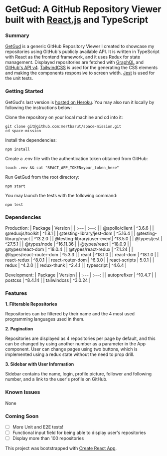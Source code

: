 # GetGud: A GitHub Repository Viewer built with [React.js](https://reactjs.org) and TypeScript

### Summary

[GetGud](https://getgud-42.herokuapp.com/) is a generic GitHub Repository Viewer I created to showcase my repositories using GitHub's publicly available API. It is written in TypeScript with React as the frontend framework, and it uses Redux for state management. Displayed repositories are fetched with [GraphQL](https://graphql.org/) and [GitHub's API v4](https://docs.github.com/en/graphql). [TailwindCSS](https://tailwindcss.com/) is used for the generating the CSS elements and making the components responsive to screen width. [Jest](https://jestjs.io/) is used for the unit tests.

### Getting Started

GetGud's last version is [hosted on Heroku](https://getgud-42.herokuapp.com/). You may also run it locally by following the instructions below:

Clone the repository on your local machine and cd into it:

```
git clone git@github.com:mertbarut/space-mission.git
cd space-mission
```

Install the dependencies:

```
npm install
```

Create a .env file with the authentication token obtained from GitHub:

```
touch .env && cat "REACT_APP_TOKEN=your_token_here"
```

Run GetGud from the root directory:

```
npm start
```

You may launch the tests with the following command:

```
npm test
```

### Dependencies

Production:
| Package | Version |
| :--- | :---: |
| @apollo/client | ^3.6.6 |
| @reduxjs/toolkit | ^1.8.1 |
| @testing-library/jest-dom | ^5.16.4 |
| @testing-library/react | ^13.2.0 |
| @testing-library/user-event|  ^13.5.0 |
| @types/jest | ^27.5.1 |
| @types/node | ^16.11.36 |
| @types/react | ^18.0.9 |
| @types/react-dom | ^18.0.4 |
| @types/react-redux | ^7.1.24 |
| @types/react-router-dom | ^5.3.3 |
| react | ^18.1.0 |
| react-dom | ^18.1.0 |
| react-redux | ^8.0.1 |
| react-router-dom | ^6.3.0 |
| react-scripts | 5.0.1 |
| redux | ^4.2.0 |
| redux-thunk | ^2.4.1 |
| typescript | ^4.6.4 |

Development:
| Package | Version |
| :--- | :---: |
| autoprefixer | ^10.4.7 |
| postcss | ^8.4.14 |
| tailwindcss | ^3.0.24 |

### Features

**1. Filterable Repositories**

Repositories can be filtered by their name and the 4 most used programming languages used in them.

**2. Pagination**

Repositories are displayed as 4 repositories per page by default, and this can be changed by using another number as a parameter in the App component. User can change pages using two buttons, which is implemented using a redux state without the need to prop drill.

**3. Sidebar with User Information**

Sidebar contains the name, login, profile picture, follower and following number, and a link to the user's profile on GitHub.

### Known Issues

None

### Coming Soon

- [ ] More Unit and E2E tests!
- [ ] Functional input field for being able to display user's repositories
- [ ] Display more than 100 repositories

This project was bootstrapped with [Create React App](https://github.com/facebook/create-react-app).
